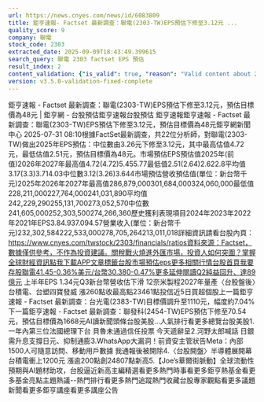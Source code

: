 ```yaml
---
url: https://news.cnyes.com/news/id/6083809
title: 鉅亨速報- Factset 最新調查：聯電(2303-TW)EPS預估下修至3.12元 ...
quality_score: 9
company: 聯電
stock_code: 2303
extracted_date: 2025-09-09T18:43:49.399615
search_query: 聯電 2303 factset EPS 預估
result_index: 2
content_validation: {"is_valid": true, "reason": "Valid content about 2303"}
version: v3.5.0-validation-fixed-complete
---
```


鉅亨速報 - Factset 最新調查：聯電(2303-TW)EPS預估下修至3.12元，預估目標價為48元 | 鉅亨網 - 台股預估‌‌鉅亨速報台股預估 鉅亨速報鉅亨速報 - Factset 最新調查：聯電(2303-TW)EPS預估下修至3.12元，預估目標價為48元鉅亨網新聞中心 2025-07-31 08:10‌根據FactSet最新調查，共22位分析師，對聯電(2303-TW)做出2025年EPS預估：中位數由3.26元下修至3.12元，其中最高估值4.72元，最低估值2.51元，預估目標價為48元。市場預估EPS預估值2025年(前值)2026年2027年最高值4.72(4.72)5.455.77最低值2.51(2.64)2.622.8平均值3.17(3.3)3.714.03中位數3.12(3.26)3.644市場預估營收‌預估值(單位：新台幣千元)2025年2026年2027年最高值286,879,000301,684,000324,060,000最低值228,211,000227,764,000241,031,890平均值242,229,290255,131,700273,052,570中位數241,605,000252,303,500274,266,360歷史獲利表現項目2024年2023年2022年2021年EPS3.84.937.094.57營業收入(單位：新台幣千元)232,302,584222,533,000278,705,264213,011,018詳細資訊請看台股內頁：https://www.cnyes.com/twstock/2303/financials/ratios資料來源：Factset，數據僅供參考，不作為投資建議。關稅戰火燒進外匯市場，投資人如何突圍？掌握全球財經資訊點我下載APP文章標籤台股市場預估eps更多相關行情台股首頁我要存股聯電41.45-0.36%美元/台幣30.380-0.47%更多延伸閱讀Q2純益回升、達89億元 上半年EPS 1.34元Q3新台幣營收估下滑 12奈米製程2027年量產〈台股盤後〉台積電、台塑四寶發威 漲260點收最高點23461點投信近5日買超個股‌上一篇鉅亨速報 - Factset 最新調查：台光電(2383-TW)目標價調升至1110元，幅度約7.04%下一篇鉅亨速報 - Factset 最新調查：聯發科(2454-TW)EPS預估下修至70.54元，預估目標價為1668元‌‌AI讀新聞頭條台股美股...人氣排行看更多總覽台股美股1.一年內第三位法國總理下台 貝魯未通過信任投票 今天遞辭呈2.河野太郎喊話 日銀需升息支撐日元、抑制通膨3.WhatsApp大漏洞！前資安主管狀告Meta：內部1500人可隨意訪問、移動用戶數據 我通報後被開除4.〈台股開盤〉半導體展開幕 台積電衝上1200元 漲逾200點創24807點新高5.【Joe’s華爾街脈動】全球流動性預期與AI題材助攻，台股逼近新高‌主編精選看更多‌熱門時事看更多‌‌‌‌‌‌‌‌‌‌‌‌‌‌‌‌‌鉅亨熱基金看更多基金亮點主題熱議‌‌‌‌--‌‌‌‌熱門排行看更多熱門追蹤熱門收藏‌‌‌‌‌‌‌‌‌台股專家觀點看更多議題新聞看更多鉅亨講座看更多講座公告‌‌‌‌‌‌‌‌